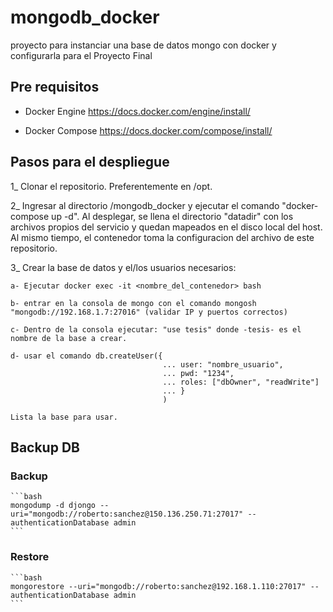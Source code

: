 # mongodb_docker

proyecto para instanciar una base de datos mongo con docker y configurarla para el Proyecto Final

## Pre requisitos

- Docker Engine
<https://docs.docker.com/engine/install/>

- Docker Compose
<https://docs.docker.com/compose/install/>

## Pasos para el despliegue

1_ Clonar el repositorio.
Preferentemente en /opt.

2_ Ingresar al directorio /mongodb_docker y ejecutar el comando "docker-compose up -d". Al desplegar, se llena el directorio "datadir" con los archivos propios del servicio y quedan mapeados en el disco local del host. Al mismo tiempo, el contenedor toma la configuracion del archivo de este repositorio.

3_ Crear la base de datos y el/los usuarios necesarios:

    a- Ejecutar docker exec -it <nombre_del_contenedor> bash
    
    b- entrar en la consola de mongo con el comando mongosh "mongodb://192.168.1.7:27016" (validar IP y puertos correctos)
    
    c- Dentro de la consola ejecutar: "use tesis" donde -tesis- es el nombre de la base a crear.
    
    d- usar el comando db.createUser({
                                      ... user: "nombre_usuario",
                                      ... pwd: "1234",
                                      ... roles: ["dbOwner", "readWrite"]
                                      ... }
                                      )
                                      
    Lista la base para usar. 

## Backup DB

### Backup

    ```bash
    mongodump -d djongo --uri="mongodb://roberto:sanchez@150.136.250.71:27017" --authenticationDatabase admin
    ```

### Restore

    ```bash
    mongorestore --uri="mongodb://roberto:sanchez@192.168.1.110:27017" --authenticationDatabase admin
    ```
